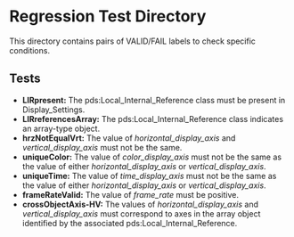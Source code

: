 # Regression Test Directory

This directory contains pairs of VALID/FAIL labels to check specific 
conditions.

## Tests

* **LIRpresent:** The pds:Local_Internal_Reference class must be present
in Display_Settings.
* **LIRreferencesArray:** The pds:Local_Internal_Reference class 
indicates an array-type object.
* **hrzNotEqualVrt:** The value of *horizontal_display_axis* and 
*vertical_display_axis* must not be the same.
* **uniqueColor:** The value of *color_display_axis* must not be the same
as the value of either *horizontal_display_axis* or *vertical_display_axis*.
* **uniqueTime:** The value of *time_display_axis* must not be the same 
as the value of either *horizontal_display_axis* or *vertical_display_axis*.
* **frameRateValid:** The value of *frame_rate* must be positive.
* **crossObjectAxis-HV:** The values of *horizontal_display_axis* 
and *vertical_display_axis* must correspond to axes in the array 
object identified by the associated pds:Local_Internal_Reference.